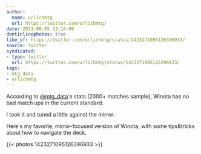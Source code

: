 ```yaml
---
author:
  name: urlichmtg
  url: https://twitter.com/urlichmtg/
date: 2021-08-05 13:14:06
dontinlinephotos: true
like_of: https://twitter.com/urlichmtg/status/1423271095126396933/
source: twitter
syndicated:
- type: twitter
  url: https://twitter.com/urlichmtg/status/1423271095126396933/
tags:
- mtg_data
- urlichmtg
---
```


According to [@mtg_data](https://twitter.com/mtg_data/)'s stats (2000+ matches sample), Winota has no bad match ups in the current standard. 



I took it and tuned a little against the mirror.



Here's my favorite, mirror-focused version of Winota, with some tips&amp;tricks about how to navigate the deck. 

{{< photos 1423271095126396933 >}}